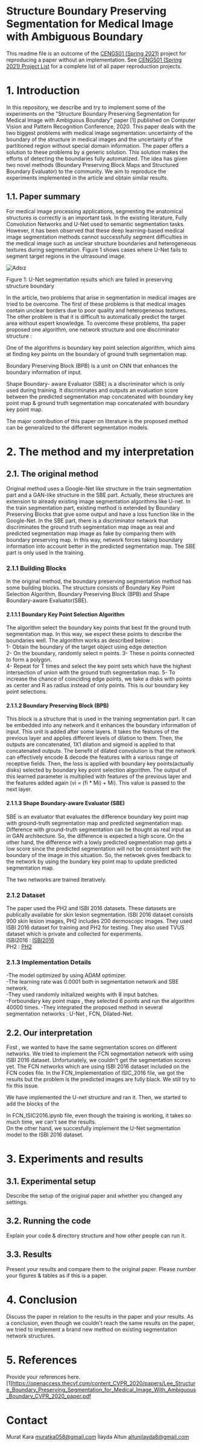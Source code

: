 # Structure Boundary Preserving Segmentation for Medical Image with Ambiguous Boundary

This readme file is an outcome of the [CENG501 (Spring 2021)](http://kovan.ceng.metu.edu.tr/~sinan/DL/) project for reproducing a paper without an implementation. See [CENG501 (Spring 2021) Project List](https://github.com/sinankalkan/CENG501-Spring2021) for a complete list of all paper reproduction projects.

# 1. Introduction

In this repository, we describe and try to implement some of the experiments on the "Structure Boundary Preserving Segmentation for Medical Image with Ambiguous Boundary" paper [1] published on Computer Vision and Pattern Recognition Conference, 2020. This paper deals with the two biggest problems with medical image segmentation: uncertainty of the boundary of the structure in medical images and the uncertainty of the partitioned region without special domain information. The paper offers a solution to these problems by a generic solution. This solution makes the efforts of detecting the boundaries fully automatized. The idea has given two novel methods (Boundary Preserving Block Maps and Structured Boundary Evaluator) to the community. We aim to reproduce the experiments implemented in the article and obtain similar results. 

## 1.1. Paper summary

For medical image processing applications, segmenting the anatomical structures is correctly is an important task. In the existing literature, Fully Convolution Networks and U-Net used to semantic segmentation tasks. However, it has been observed that these deep learning-based medical image segmentation methods cannot successfully segment difficulties in the medical image such as unclear structure boundaries and heterogeneous textures during segmentation. Figure 1 shows cases where U-Net fails to segment target regions in the ultrasound image.
<p align="center">
  
![Adsız](https://user-images.githubusercontent.com/82761420/127210354-32dec827-0fed-4fe2-96f3-b3befded14bc.png)
</p>
<p align="center">
  
Figure 1: U-Net segmentation results which are failed in preserving structure boundary
  </p>
In the article, two problems that arise in segmentation in medical images are tried to be overcome. The first of these problems is that medical images contain unclear borders due to poor quality and heterogeneous textures. The other problem is that it is difficult to automatically predict the target area without expert knowledge. To overcome these problems, tha paper proposed one algorithm, one network structure and one discriminator structure : 

One of the algorithms is boundary key point selection algorithm, which aims at finding key points on the boundary of ground truth segmentation map. 

Boundary Preserving Block (BPB) is a unit on CNN that enhances the boundary information of input. 

Shape Boundary- aware Evaluator (SBE) is a discriminator which is only used during training. It discriminates and outputs an evaluation score between the predicted segmentation map concatenated with boundary key point map & ground truth segmentation map concatenated with boundary key point map. 

The major contribution of this paper on literature is the proposed method can be generalized to the different segmentation models. 

# 2. The method and my interpretation

## 2.1. The original method
Original method uses a Google-Net like structure in the train segmentation part and a GAN-like structure in the SBE part.  Actually, these structures are extension to already existing image segmentation algorithms like U-net. In the train segmentation part, existing method is extended by Boundary Preserving Blocks that give some output and have a loss function like in the Google-Net. In the SBE part, there is a discriminator network that discriminates the ground truth segmentation map image as real and predicted segmentation map image as fake by comparing them with boundary preserving map. In this way, network forces taking boundary information into account better in the predicted segmentation map. The SBE part is only used in the training. 

### 2.1.1 Building Blocks
In the original method, the boundary preserving segmentation method has some building blocks. The structure consists of Boundary Key Point Selection Algorithm, Boundary Preserving Block (BPB) and Shape Boundary-aware Evaluator(SBE). 

#### 2.1.1.1 Boundary Key Point Selection Algorithm
The algorithm select the boundary key points that best fit the ground truth segmentation map. In this way, we expect these points to describe the boundaries well. The algorithm works as described below :   
1- Obtain the boundary of the target object using edge detection  
2- On the boundary, randomly select n points.
3- These n points connected to form a polygon.  
4- Repeat for T times and select the key point sets which have the highest intersection of union with the ground truth segmentation map. 
5- To increase the chance of coinciding edge points, we take a disks with points as center and R as radius instead of only points. This is our boundary key point selections.

#### 2.1.1.2 Boundary Preserving Block (BPB)

This block is a structure that is used in the training segmentation part. It can be embedded into any network and it enhances the boundary information of input. This unit is added after some layers. It takes the features of the previous layer and applies different levels of dilation to them. Then, the outputs are concatenated, 1X1 dilation and sigmoid is applied to that concatenated outputs. The benefit of dilated convolution is that the network can effectively encode & decode the features with a various range of receptive fields. Then, the loss is applied with boundary key points(actually disks) selected by boundary key point selection algorithm. The output of this learned parameter is multiplied with features of the previous layer and the features added again (vi = (fi * Mi) + Mi). This value is passed to the next layer.  

#### 2.1.1.3 Shape Boundary-aware Evaluator (SBE)

SBE is an evaluator that evaluates the difference boundary key point map with ground-truth segmentation map and predicted segmentation map. Difference with ground-truth segmentation can be thought as real input as in GAN architecture. So, the difference is expected a high score. On the other hand, the difference with a lowly predicted segmentation map gets a low score since the predicted segmentation will not be consistent with the boundary of the image in this situation. So, the netwoek gives feedback to the network by using the bundary key point map to update predicted segmentation map. 

The two networks are trained iteratively.   

### 2.1.2 Dataset
The paper used the PH2 and ISBI 2016 datasets. These datasets are publically available for skin lesion segmentation.  ISBI 2016 dataset consists 900 skin lesion images, PH2 includes 200 dermoscopc images. They used ISBI 2016 dataset for training and PH2 for testing. They also used TVUS dataset which is private and collected for experiments.  
ISBI2016 : [ISBI2016](https://challenge.isic-archive.com/data)  
PH2 : [PH2](https://www.fc.up.pt/addi/ph2%20database.html)

### 2.1.3 Implementation Details

-The model optimized by using ADAM optimizer.  
-The learning rate was 0.0001 both in segmentation network and SBE network.  
-They used randomly initialized weights with 8 input batches.  
-Forboundary key point maps , they selected 6 points and run the algorithm 40000 times. 
-They integrated the proposed method in several segmentation networks : U-Net , FCN, Dilated-Net. 

## 2.2. Our interpretation 

First , we wanted to have the same segmentation scores on different networks. We tried to implement the FCN segmentation network with using ISBI 2016 dataset. Unfortunately, we couldn't get the segmentation scores yet. The FCN networks which are using ISBI 2016 dataset included on the FCN codes file.
In the FCN_Implementation of ISIC_2016 file, we got the results but the problem is the predicted images are fully black. We still try to fix this issue. 

We have implemented the U-net structure and ran it. Then, we started to add the blocks of the 

In FCN_ISIC2016.ipynb file, even though the training is working, it takes so much time, we can't see the results.  
On the other hand, we succesfully implement the U-Net segmentation model to the ISBI 2016 dataset. 

# 3. Experiments and results

## 3.1. Experimental setup

Describe the setup of the original paper and whether you changed any settings.

## 3.2. Running the code

Explain your code & directory structure and how other people can run it.

## 3.3. Results

Present your results and compare them to the original paper. Please number your figures & tables as if this is a paper.

# 4. Conclusion

Discuss the paper in relation to the results in the paper and your results.
As a conclusion, even though we couldn't reach the same results on the paper, we tried to implement a brand new method on existing segmentation network structures. 

# 5. References

Provide your references here.
[1]https://openaccess.thecvf.com/content_CVPR_2020/papers/Lee_Structure_Boundary_Preserving_Segmentation_for_Medical_Image_With_Ambiguous_Boundary_CVPR_2020_paper.pdf

# Contact

Murat Kara muratka058@gmail.com
İlayda Altun altunilayda8@gmail.com
